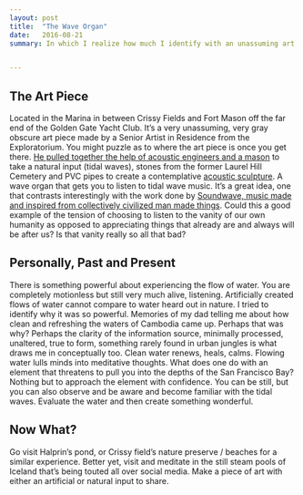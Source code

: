 ```yaml
---
layout: post
title:  "The Wave Organ"
date:   2016-08-21
summary: In which I realize how much I identify with an unassuming art piece despite the fact I can’t take a selfie with it. Not really no. Well you could try by getting the Golden Gate Bridge or the Palace of Fine Arts in the background, or maybe take a photo of you setting your ear against one of the PVC pipe openings. That might work.


---
```



The Art Piece
---

Located in the Marina in between Crissy Fields and Fort Mason off the far end of the Golden Gate Yacht Club. It’s a very unassuming, very gray obscure art piece made by a Senior Artist in Residence from the Exploratorium. You might puzzle as to where the art piece is once you get there. [He pulled together the help of acoustic engineers and a mason](https://www.olats.org/studiolab/Peter_Richards.pdf) to take a natural input (tidal waves), stones from the former Laurel Hill Cemetery and PVC pipes to create a contemplative [acoustic sculpture](https://en.wikipedia.org/wiki/Wave_Organ). A wave organ that gets you to listen to tidal wave music. It’s a great idea, one that contrasts interestingly with the work done by [Soundwave, music made and inspired from collectively civilized man made things](http://soundwavesf.com/7/material-notation/). Could this a good example of the tension of choosing to listen to the vanity of our own humanity as opposed to appreciating things that already are and always will be after us? Is that vanity really so all that bad?


Personally, Past and Present
---

There is something powerful about experiencing the flow of water. You are completely motionless but still very much alive, listening. Artificially created flows of water cannot compare to water heard out in nature. I tried to identify why it was so powerful. Memories of my dad telling me about how clean and refreshing the waters of Cambodia came up. Perhaps that was why? Perhaps the clarity of the information source, minimally processed, unaltered, true to form, something rarely found in urban jungles is what draws me in conceptually too. Clean water renews, heals, calms. Flowing water lulls minds into meditative thoughts. What does one do with an element that threatens to pull you into the depths of the San Francisco Bay? Nothing but to approach the element with confidence. You can be still, but you can also observe and be aware and become familiar with the tidal waves. Evaluate the water and then create something wonderful.

Now What? 
---

Go visit Halprin’s pond, or Crissy field’s nature preserve / beaches for a similar experience. Better yet, visit and meditate in the still steam pools of Iceland that’s being touted all over social media. Make a piece of art with either an artificial or natural input to share. 
